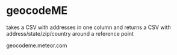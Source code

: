 # geocodeME
takes a CSV with addresses in one column and returns a CSV with address/state/zip/country around a reference point

geocodeme.meteor.com
